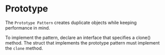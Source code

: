 # Prototype

The `Prototype Pattern` creates duplicate objects while keeping performance in mind.

To implement the pattern, declare an interface that specifies a clone() method. 
The struct that implements the prototype pattern must implement the `clone` method.